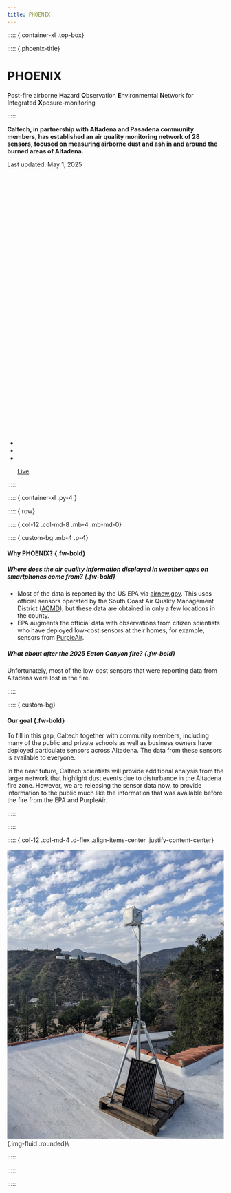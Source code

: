 ```yaml
---
title: PHOENIX
---
```



::::: {.container-xl .top-box}

::::: {.phoenix-title}

# PHOENIX

**P**ost-fire airborne **H**azard **O**bservation **E**nvironmental **N**etwork for **I**ntegrated **X**posure-monitoring

:::::

**Caltech, in partnership with Altadena and Pasadena community members, has established an air quality monitoring network of 28 sensors,
focused on measuring airborne dust and ash in and around the burned areas of Altadena.**

Last updated: May 1, 2025

<div style="justify-content: center; align-items: center; width: 100%; margin: 0; padding: 0;">
  <iframe width="100%" height="600" style="border: 0;" allowfullscreen="" loading="lazy" referrerpolicy="no-referrer-when-downgrade"></iframe>
</div>
<nav aria-label="Monthly map navigation">
<ul class="pagination pagination-lg justify-content-center">
  <li class="page-item disabled">
    <a class="page-link" href="#" aria-label="Previous"><i class="bi bi-caret-left-fill"></i></a>
  </li>
  <li class="page-item active" aria-current="page">
    <a class="page-link" href="#"></a>
  </li>
  <li class="page-item">
    <a class="page-link" href="#" aria-label="Next"><i class="bi bi-caret-right-fill"></i></a>
  </li>
</ul>
<ul class="justify-content-center">
<a class="live-button btn btn-primary" href="#">Live</a>
</ul>
</nav>


:::::

::::: {.container-xl .py-4 }

::::: {.row}

::::: {.col-12 .col-md-8 .mb-4 .mb-md-0}

::::: {.custom-bg .mb-4 .p-4}

#### Why PHOENIX? {.fw-bold}

##### Where does the air quality information displayed in weather apps on smartphones come from? {.fw-bold}

- Most of the data is reported by the US EPA via
[airnow.gov](https://airnow.gov). This uses official sensors operated by the
South Coast Air Quality Management District ([AQMD](https://www.aqmd.gov/)), but these data are obtained in only a few locations in the county.
- EPA augments the official data with observations from citizen scientists who
  have deployed low-cost sensors at their homes, for example, sensors from
  [PurpleAir](https://map.purpleair.com/air-quality-standards-us-epa-aqi?opt=%2F1%2Flp%2Fa10%2Fp604800%2FcC0#1.04/0/-30).

##### What about after the 2025 Eaton Canyon fire? {.fw-bold}

Unfortunately, most of the low-cost sensors that were reporting data from Altadena were lost in the fire.

:::::

::::: {.custom-bg}

#### Our goal {.fw-bold}

To fill in this gap, Caltech together with community members, including many of the public and private schools as well as business owners have deployed particulate sensors across Altadena. The data from these sensors is available to everyone.

In the near future, Caltech scientists will provide additional analysis from the larger network that highlight dust events due to disturbance in the Altadena fire zone. However, we are releasing the sensor data now, to provide information to the public much like the information that was available before the fire from the EPA and PurpleAir.

:::::

:::::

::::: {.col-12 .col-md-4 .d-flex .align-items-center .justify-content-center}

![An air quality monitoring station](/img/device_image.jpg){.img-fluid .rounded}\

:::::

:::::

:::::
